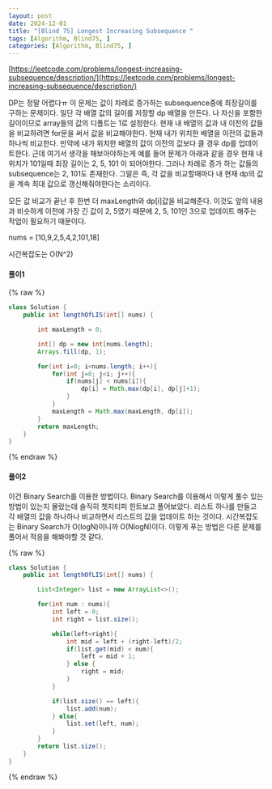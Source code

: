 ```yaml
---
layout: post
date: 2024-12-01
title: "[Blind 75] Longest Increasing Subsequence "
tags: [Algorithm, Blind75, ]
categories: [Algorithm, Blind75, ]
---
```



[https://leetcode.com/problems/longest-increasing-subsequence/description/](https://leetcode.com/problems/longest-increasing-subsequence/description/)


DP는 정말 어렵다ㅠ 이 문제는 값이 차례로 증가하는 subsequence중에 최장길이를 구하는 문제이다. 일단 각 배열 값의 길이를 저장할 dp 배열을 만든다. 나 자신을 포함한 길이이므로 array들의 값의 디폴트는 1로 설정한다. 현재 내 배열의 값과 내 이전의 값들을 비교하려면 for문을 써서 값을 비교해야한다. 현재 내가 위치한 배열을 이전의 값들과 하나씩 비교한다. 만약에 내가 위치한 배열의 값이 이전의 값보다 클 경우 dp를 업데이트한다. 근데 여기서 생각을 해보아야하는게 예를 들어 문제가 아래과 같을 경우 현재 내 위치가 101일때 최장 길이는 2, 5, 101 이 되어야한다. 그러나 차례로 증가 하는 값들의 subsequence는 2, 101도 존재한다. 그말은 즉, 각 값을 비교할때마다 내 현재 dp의 값을 계속 최대 값으로 갱신해줘야한다는 소리이다. 


모든 값 비교가 끝난 후 한번 더 maxLength와 dp[i]값을 비교해준다. 이것도 앞의 내용과 비슷하게 이전에 가장 긴 값이 2, 5였기 때문에 2, 5, 101인 3으로 업데이트 해주는 작업이 필요하기 때문이다.


nums = [10,9,2,5,4,2,101,18]


시간복잡도는 O(N^2)


#### 풀이1



{% raw %}
```java
class Solution {
    public int lengthOfLIS(int[] nums) {

        int maxLength = 0;

        int[] dp = new int[nums.length];
        Arrays.fill(dp, 1);

        for(int i=0; i<nums.length; i++){
            for(int j=0; j<i; j++){
                if(nums[j] < nums[i]){             
                    dp[i] = Math.max(dp[i], dp[j]+1);
                }
            }
            maxLength = Math.max(maxLength, dp[i]);
        }
        return maxLength;
    }
}
```
{% endraw %}



#### 풀이2


이건 Binary Search를 이용한 방법이다. Binary Search를 이용해서 이렇게 풀수 있는 방법이 있는지 몰랐는데 솔직히 쳇지티피 힌트보고 풀어보았다. 리스트 하나를 만들고 각 배열의 값을 하나하나 비교하면서 리스트의 값을 업데이트 하는 것이다. 시간복잡도는 Binary Search가 O(logN)이니까 O(NlogN)이다. 이렇게 푸는 방법은 다른 문제를 풀어서 적응을 해봐야할 것 같다. 



{% raw %}
```java
class Solution {
    public int lengthOfLIS(int[] nums) {

        List<Integer> list = new ArrayList<>();

        for(int num : nums){
            int left = 0;
            int right = list.size();

            while(left<right){
                int mid = left + (right-left)/2;
                if(list.get(mid) < num){
                    left = mid + 1;
                } else {
                    right = mid;
                }
            }

            if(list.size() == left){
                list.add(num);
            } else{
                list.set(left, num);
            }
        }
        return list.size();
    }
}
```
{% endraw %}


